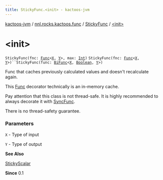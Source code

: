 ```yaml
---
title: StickyFunc.<init> - kactoos-jvm
---
```


[kactoos-jvm](../../index.html) / [nnl.rocks.kactoos.func](../index.html) / [StickyFunc](index.html) / [&lt;init&gt;](./-init-.html)

# &lt;init&gt;

`StickyFunc(fnc: `[`Func`](../../nnl.rocks.kactoos/-func/index.html)`<`[`X`](index.html#X)`, `[`Y`](index.html#Y)`>, max: `[`Int`](https://kotlinlang.org/api/latest/jvm/stdlib/kotlin/-int/index.html)`)`
`StickyFunc(fnc: `[`Func`](../../nnl.rocks.kactoos/-func/index.html)`<`[`X`](index.html#X)`, `[`Y`](index.html#Y)`>)``StickyFunc(func: `[`BiFunc`](../../nnl.rocks.kactoos/-bi-func/index.html)`<`[`X`](index.html#X)`, `[`Boolean`](https://kotlinlang.org/api/latest/jvm/stdlib/kotlin/-boolean/index.html)`, `[`Y`](index.html#Y)`>)`

Func that caches previously calculated values and doesn't
recalculate again.

This [Func](../../nnl.rocks.kactoos/-func/index.html) decorator technically is an in-memory
cache.

Pay attention that this class is not thread-safe. It is highly
recommended to always decorate it with [SyncFunc](../-sync-func/index.html).

There is no thread-safety guarantee.

### Parameters

`X` - Type of input

`Y` - Type of output

**See Also**

[StickyScalar](../../nnl.rocks.kactoos.scalar/-sticky-scalar/index.html)

**Since**
0.1


